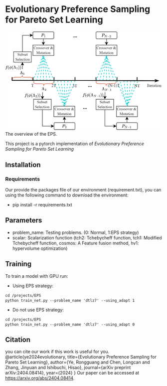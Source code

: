 # Evolutionary Preference Sampling for Pareto Set Learning
![Image](./eps.png)
The overview of the EPS.

This project is a pytorch implementation of *Evolutionary Preference Sampling for Pareto Set Learning*  
## Installation
### Requirements
Our provide the packages file of our environment (requirement.txt), you can using the following command to download the environment:
- pip install -r requirements.txt
## Parameters
- problem_name: Testing problems. (0: Normal, 1:EPS strategy)
- scalar: Scalarization function (tch2: Tchebycheff function, tch1: Modified Tchebycheff function, cosmos: A Feature fusion method, hv1: hypervolume optimization)
## Training
To train a model with GPU run:
- Using EPS strategy:
```
cd /projects/EPS
python train_net.py --problem_name 'dtlz7' --using_adapt 1
```
- Do not use EPS strategy:
```
cd /projects/EPS
python train_net.py --problem_name 'dtlz7' --using_adapt 0
```
## Citation

you can cite our work if this work is useful for you.
@article{ye2024evolutionary,
  title={Evolutionary Preference Sampling for Pareto Set Learning},
  author={Ye, Rongguang and Chen, Longcan and Zhang, Jinyuan and Ishibuchi, Hisao},
  journal={arXiv preprint arXiv:2404.08414},
  year={2024}
}
Our paper can be accessed at https://arxiv.org/abs/2404.08414.
